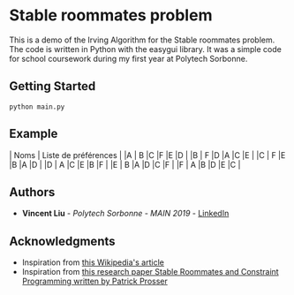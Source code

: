 # Stable roommates problem 
This is a demo of the Irving Algorithm for the Stable roommates problem. The code is written in Python with the easygui library. It was a simple code for school coursework during my first year at Polytech Sorbonne.

## Getting Started
```
python main.py
```
## Example

| Noms | Liste de préférences |
|A | B |C |F |E |D |
|B | F |D |A |C |E |
|C | F |E |B |A |D |
|D | A |C |E |B |F |
|E | B |A |D |C |F |
|F | A |B |D |E |C |

## Authors

* **Vincent Liu** - *Polytech Sorbonne - MAIN 2019* - [LinkedIn](https://www.linkedin.com/in/liuvince25/)

## Acknowledgments

* Inspiration from [this Wikipedia's article](https://en.wikipedia.org/wiki/Stable_roommates_problem)
* Inspiration from [this research paper Stable Roommates and Constraint Programming written by Patrick Prosser ](http://www.dcs.gla.ac.uk/~pat/roommates/distribution/papers/cpaior2014.pdf)





